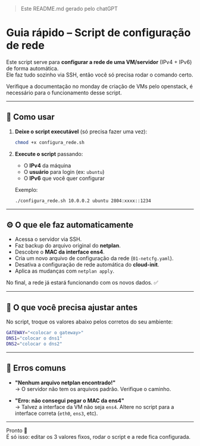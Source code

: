 > Este README.md gerado pelo chatGPT 

# Guia rápido – Script de configuração de rede

Este script serve para **configurar a rede de uma VM/servidor** (IPv4 + IPv6) de forma automática.  
Ele faz tudo sozinho via SSH, então você só precisa rodar o comando certo.  

Verifique a documentação no monday de criação de VMs pelo openstack, é necessário para o funcionamento desse script.

---

## 📌 Como usar

1. **Deixe o script executável** (só precisa fazer uma vez):
   ```bash
   chmod +x configura_rede.sh
   ```

2. **Execute o script** passando:
   - O **IPv4** da máquina  
   - O **usuário** para login (ex: `ubuntu`)  
   - O **IPv6** que você quer configurar  

   Exemplo:
   ```bash
   ./configura_rede.sh 10.0.0.2 ubuntu 2804:xxxx::1234
   ```

---

## ⚙️ O que ele faz automaticamente

- Acessa o servidor via SSH.  
- Faz backup do arquivo original do **netplan**.  
- Descobre o **MAC da interface ens4**.  
- Cria um novo arquivo de configuração da rede (`01-netcfg.yaml`).  
- Desativa a configuração de rede automática do **cloud-init**.  
- Aplica as mudanças com `netplan apply`.  

No final, a rede já estará funcionando com os novos dados. ✅  

---

## 📝 O que você precisa ajustar antes

No script, troque os valores abaixo pelos corretos do seu ambiente:

```bash
GATEWAY="<colocar o gateway>"
DNS1="colocar o dns1"
DNS2="colocar o dns2"
```

---

## 🚨 Erros comuns

- **"Nenhum arquivo netplan encontrado!"**  
  → O servidor não tem os arquivos padrão. Verifique o caminho.  

- **"Erro: não consegui pegar o MAC da ens4"**  
  → Talvez a interface da VM não seja `ens4`. Altere no script para a interface correta (`eth0`, `ens3`, etc).  

---

Pronto 🎉  
É só isso: editar os 3 valores fixos, rodar o script e a rede fica configurada.  
